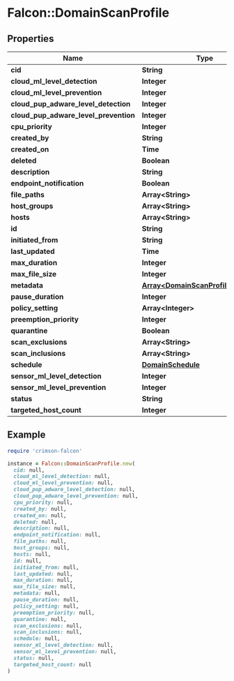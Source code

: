 # Falcon::DomainScanProfile

## Properties

| Name | Type | Description | Notes |
| ---- | ---- | ----------- | ----- |
| **cid** | **String** |  | [optional] |
| **cloud_ml_level_detection** | **Integer** |  | [optional] |
| **cloud_ml_level_prevention** | **Integer** |  | [optional] |
| **cloud_pup_adware_level_detection** | **Integer** |  | [optional] |
| **cloud_pup_adware_level_prevention** | **Integer** |  | [optional] |
| **cpu_priority** | **Integer** |  | [optional] |
| **created_by** | **String** |  | [optional] |
| **created_on** | **Time** |  | [optional] |
| **deleted** | **Boolean** |  |  |
| **description** | **String** |  | [optional] |
| **endpoint_notification** | **Boolean** |  | [optional] |
| **file_paths** | **Array&lt;String&gt;** |  | [optional] |
| **host_groups** | **Array&lt;String&gt;** |  | [optional] |
| **hosts** | **Array&lt;String&gt;** |  | [optional] |
| **id** | **String** |  |  |
| **initiated_from** | **String** |  | [optional] |
| **last_updated** | **Time** |  | [optional] |
| **max_duration** | **Integer** |  | [optional] |
| **max_file_size** | **Integer** |  | [optional] |
| **metadata** | [**Array&lt;DomainScanProfileMetadata&gt;**](DomainScanProfileMetadata.md) |  | [optional] |
| **pause_duration** | **Integer** |  | [optional] |
| **policy_setting** | **Array&lt;Integer&gt;** |  | [optional] |
| **preemption_priority** | **Integer** |  | [optional] |
| **quarantine** | **Boolean** |  | [optional] |
| **scan_exclusions** | **Array&lt;String&gt;** |  | [optional] |
| **scan_inclusions** | **Array&lt;String&gt;** |  | [optional] |
| **schedule** | [**DomainSchedule**](DomainSchedule.md) |  | [optional] |
| **sensor_ml_level_detection** | **Integer** |  | [optional] |
| **sensor_ml_level_prevention** | **Integer** |  | [optional] |
| **status** | **String** |  | [optional] |
| **targeted_host_count** | **Integer** |  | [optional] |

## Example

```ruby
require 'crimson-falcon'

instance = Falcon::DomainScanProfile.new(
  cid: null,
  cloud_ml_level_detection: null,
  cloud_ml_level_prevention: null,
  cloud_pup_adware_level_detection: null,
  cloud_pup_adware_level_prevention: null,
  cpu_priority: null,
  created_by: null,
  created_on: null,
  deleted: null,
  description: null,
  endpoint_notification: null,
  file_paths: null,
  host_groups: null,
  hosts: null,
  id: null,
  initiated_from: null,
  last_updated: null,
  max_duration: null,
  max_file_size: null,
  metadata: null,
  pause_duration: null,
  policy_setting: null,
  preemption_priority: null,
  quarantine: null,
  scan_exclusions: null,
  scan_inclusions: null,
  schedule: null,
  sensor_ml_level_detection: null,
  sensor_ml_level_prevention: null,
  status: null,
  targeted_host_count: null
)
```

